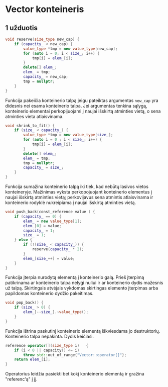 # Vector konteineris

## 1 užduotis

```c++
void reserve(size_type new_cap) {
    if (capacity_ < new_cap) {
        value_type *tmp = new value_type[new_cap];
        for (auto i = 0; i < size_; i++) {
            tmp[i] = elem_[i];
        }
        delete[] elem_;
        elem_ = tmp;
        capacity_ = new_cap;
        tmp = nullptr;
    }
}
```
Funkcija pakeičia konteinerio talpą jeigu pateiktas argumentas `new_cap` yra didesnis nei esama konteinerio talpa. Jei argumentas tenkina sąlygą, konteinerio elementai perkopijuojami į naujai išskirtą atminties vietą, o sena atminties vieta atlaisvinama.


```c++
void shrink_to_fit() {
    if (size_ < capacity_) {
        value_type *tmp = new value_type[size_];
        for (auto i = 0 ; i < size_; i++) {
            tmp[i] = elem_[i];
        }
        delete[] elem_;
        elem_ = tmp;
        tmp = nullptr;
        capacity_ = size_;
    }
}
```

Funkcija sumažina konteinerio talpą iki tiek, kad nebūtų lasivos vietos konteineryje. Mažinimas vyksta perkopojuojant konteinerio elementus į naujai išskirtą atminties vietą; perkovijavus sena atmintis atlaisvinama ir konteinerio rodyklė nukreipiama į naujai išskirtą atminties vietą.

```c++
void push_back(const_reference value ) {
    if (capacity_ == 0) {
        elem_ = new value_type[1];
        elem_[0] = value;
        capacity_ = 1;
        size_ = 1;
    } else {
        if (!(size_ < capacity_)) {
            reserve(capacity_ * 2);
        }
        elem_[size_++] = value;
    }
}
```

Funkcija įterpia nurodytą elementą į konteinerio galą. Prieš įterpimą patikrinama ar konteinerio talpa nelygi nuliui ir ar konteinerio dydis mažesnis už talpą. Skirtingais atvėjais vykdomas skirtingas elemento įterpimas arba papildomas konteinerio dydžio pakeitimas.

```c++
void pop_back() {
    if (size_ > 0) {
        elem_[--size_].~value_type();
    }
}
```
Funkcija ištrina paskutinį konteinerio elementą iškviesdama jo destruktorių. Konteinerio talpa nepakinta. Dydis keičiasi.

```c++
reference operator[](size_type i)	{
    if (i < 0 || capacity() <= i)
        throw std::out_of_range{"Vector::operator[]"};
    return elem_[i];
}
```
Operatorius leidžia pasiekti bet kokį konteinerio elementą ir gražina "referenc'ą" į jį.
